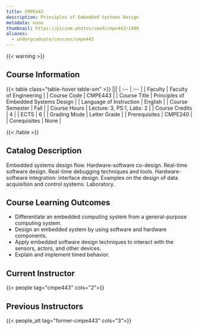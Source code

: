 ```yaml
---
title: CMPE443
description: Principles of Embedded Systems Design
metadata: none
thumbnail: https://picsum.photos/seed/cmpe443/1400
aliases:
  - undergraduate/courses/cmpe443
---
```

{{< warning >}}
## Course Information

<!-- prettier-ignore-start -->
{{< table class="table-hover table-sm" >}}
|||
| :-- | :-- |
| Faculty | Faculty of Engineering |
| Course Code | CMPE443 |
| Course Title | Principles of Embedded Systems Design |
| Language of Instruction | English |
| Course Semester | Fall |
| Course Hours | Lecture: 3, PS:1, Labs: 2 |
| Course Credits | 4 |
| ECTS | 6 |
| Grading Mode | Letter Grade |
| Prerequisites | CMPE240 |
| Corequisites | None |

{{< /table >}}
<!-- prettier-ignore-end -->

## Catalog Description

Embedded systems design flow. Hardware-software co-design. Real-time software design. Real-time debugging techniques and tools. Hardware-software integration: interface design. Examples on the design of data acquisition and control systems. Laboratory.

## Course Learning Outcomes

- Differentiate an embedded computing system from a general-purpose computing system.
- Design an embedded system by using software and hardware components.
- Apply embedded software design techniques to interact with the sensors, actors, and other devices.
- Explain and implement timed behavior.

## Current Instructor

{{< people tag="cmpe443" cols="2">}}

## Previous Instructors

{{< people_alt tag="former-cmpe443" cols="3">}}
